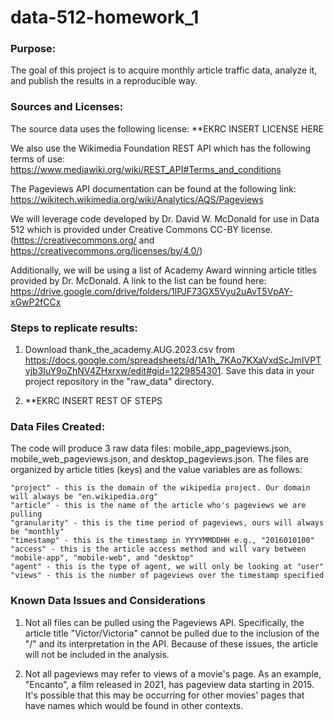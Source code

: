 # data-512-homework_1

### Purpose:
The goal of this project is to acquire monthly article traffic data, analyze it, and publish the  results in a reproducible way.

### Sources and Licenses:
The source data uses the following license:
**EKRC INSERT LICENSE HERE

We also use the Wikimedia Foundation REST API which has the following
terms of use:
https://www.mediawiki.org/wiki/REST_API#Terms_and_conditions

The Pageviews API documentation can be found at the following link:
https://wikitech.wikimedia.org/wiki/Analytics/AQS/Pageviews

We will leverage code developed by Dr. David W. McDonald for use in Data 512  which is provided under Creative Commons CC-BY license. (https://creativecommons.org/ and https://creativecommons.org/licenses/by/4.0/)

Additionally, we will be using a list of Academy Award winning article titles provided by Dr. McDonald. A link to the list can be found here: https://drive.google.com/drive/folders/1lPJF73GX5Vyu2uAvT5VpAY-xGwP2fCCx

### Steps to replicate results:
1. Download thank_the_academy.AUG.2023.csv from https://docs.google.com/spreadsheets/d/1A1h_7KAo7KXaVxdScJmIVPTvjb3IuY9oZhNV4ZHxrxw/edit#gid=1229854301. Save this data in your project repository in the "raw_data" directory.

2. **EKRC INSERT REST OF STEPS

### Data Files Created:
The code will produce 3 raw data files: mobile_app_pageviews.json, mobile_web_pageviews.json, and desktop_pageviews.json. The files are organized by article titles (keys) and the value variables are as follows:

    "project" - this is the domain of the wikipedia project. Our domain will always be "en.wikipedia.org"
    "article" - this is the name of the article who's pageviews we are pulling
    "granularity" - this is the time period of pageviews, ours will always be "monthly"
    "timestamp" - this is the timestamp in YYYYMMDDHH e.g., "2016010100"
    "access" - this is the article access method and will vary between "mobile-app", "mobile-web", and "desktop"
    "agent" - this is the type of agent, we will only be looking at "user"
    "views" - this is the number of pageviews over the timestamp specified
    
### Known Data Issues and Considerations
1. Not all files can be pulled using the Pageviews API. Specifically, the article title "Victor/Victoria" cannot be pulled due to the inclusion of the "/" and its interpretation in the API. Because of these issues, the article will not be included in the analysis.

2. Not all pageviews may refer to views of a movie's page. As an example, "Encanto", a film released in 2021, has pageview data starting in 2015. It's possible that this may be occurring for other movies' pages that have names which would be found in other contexts.

